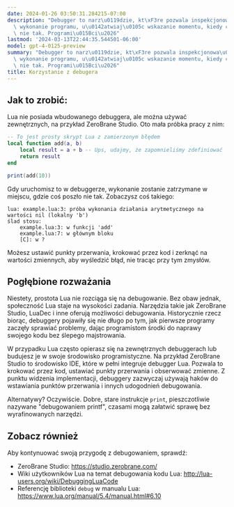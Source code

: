 ```yaml
---
date: 2024-01-26 03:50:31.284215-07:00
description: "Debugger to narz\u0119dzie, kt\xF3re pozwala inspekcjonowa\u0107 i kontrolowa\u0107\
  \ wykonanie programu, u\u0142atwiaj\u0105c wskazanie momentu, kiedy co\u015B idzie\
  \ nie tak. Programi\u015Bci\u2026"
lastmod: '2024-03-13T22:44:35.544501-06:00'
model: gpt-4-0125-preview
summary: "Debugger to narz\u0119dzie, kt\xF3re pozwala inspekcjonowa\u0107 i kontrolowa\u0107\
  \ wykonanie programu, u\u0142atwiaj\u0105c wskazanie momentu, kiedy co\u015B idzie\
  \ nie tak. Programi\u015Bci\u2026"
title: Korzystanie z debugera
---
```


## Jak to zrobić:
Lua nie posiada wbudowanego debuggera, ale można używać zewnętrznych, na przykład ZeroBrane Studio. Oto mała próbka pracy z nim:

```Lua
-- To jest prosty skrypt Lua z zamierzonym błędem
local function add(a, b)
    local result = a + b -- Ups, udajmy, że zapomnieliśmy zdefiniować 'b'
    return result
end

print(add(10))
```

Gdy uruchomisz to w debuggerze, wykonanie zostanie zatrzymane w miejscu, gdzie coś poszło nie tak. Zobaczysz coś takiego:

```
lua: example.lua:3: próba wykonania działania arytmetycznego na wartości nil (lokalny 'b')
ślad stosu:
	example.lua:3: w funkcji 'add'
	example.lua:7: w głównym bloku
	[C]: w ?
```

Możesz ustawić punkty przerwania, krokować przez kod i zerknąć na wartości zmiennych, aby wyśledzić błąd, nie tracąc przy tym zmysłów.

## Pogłębione rozważania
Niestety, prostota Lua nie rozciąga się na debugowanie. Bez obaw jednak, społeczność Lua staje na wysokości zadania. Narzędzia takie jak ZeroBrane Studio, LuaDec i inne oferują możliwości debugowania. Historycznie rzecz biorąc, debuggery pojawiły się nie długo po tym, jak pierwsze programy zaczęły sprawiać problemy, dając programistom środki do naprawy swojego kodu bez ślepego majstrowania.

W przypadku Lua często opierasz się na zewnętrznych debuggerach lub budujesz je w swoje środowisko programistyczne. Na przykład ZeroBrane Studio to środowisko IDE, które w pełni integruje debugger Lua. Pozwala to krokować przez kod, ustawiać punkty przerwania i obserwować zmienne. Z punktu widzenia implementacji, debuggery zazwyczaj używają haków do wstawiania punktów przerwania i innych udogodnień debugowania.

Alternatywy? Oczywiście. Dobre, stare instrukcje `print`, pieszczotliwie nazywane "debugowaniem printf", czasami mogą załatwić sprawę bez wyrafinowanych narzędzi.

## Zobacz również
Aby kontynuować swoją przygodę z debugowaniem, sprawdź:

- ZeroBrane Studio: https://studio.zerobrane.com/
- Wiki użytkowników Lua na temat debugowania kodu Lua: http://lua-users.org/wiki/DebuggingLuaCode
- Referencję biblioteki `debug` w manualu Lua: https://www.lua.org/manual/5.4/manual.html#6.10
